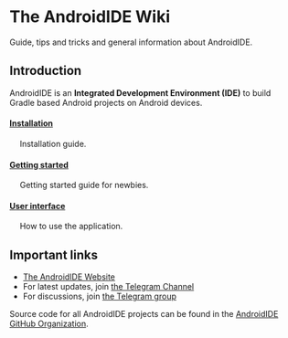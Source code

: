 # The AndroidIDE Wiki

Guide, tips and tricks and general information about AndroidIDE.

## Introduction

AndroidIDE is an **Integrated Development Environment (IDE)** to build Gradle based Android projects on Android devices.

#### [Installation](./installation.md)
&emsp; Installation guide.

#### [Getting started](./getting_started.md)
&emsp; Getting started guide for newbies.

#### [User interface](./user_interface.md)
&emsp; How to use the application.
#### 

## Important links

- [The AndroidIDE Website](https://androidide.com)
- For latest updates, join [the Telegram Channel](https://t.me/AndroidIDEOfficial)
- For discussions, join [the Telegram group](https://t.me/androidide_discussions)

Source code for all AndroidIDE projects can be found in the [AndroidIDE GitHub Organization](https://github.com/AndroidIDEOfficial).
